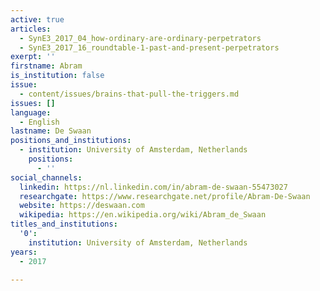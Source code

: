 ```yaml
---
active: true
articles:
  - SynE3_2017_04_how-ordinary-are-ordinary-perpetrators
  - SynE3_2017_16_roundtable-1-past-and-present-perpetrators
exerpt: ''
firstname: Abram
is_institution: false
issue:
  - content/issues/brains-that-pull-the-triggers.md
issues: []
language:
  - English
lastname: De Swaan
positions_and_institutions:
  - institution: University of Amsterdam, Netherlands
    positions:
      - ''
social_channels:
  linkedin: https://nl.linkedin.com/in/abram-de-swaan-55473027
  researchgate: https://www.researchgate.net/profile/Abram-De-Swaan
  website: https://deswaan.com
  wikipedia: https://en.wikipedia.org/wiki/Abram_de_Swaan
titles_and_institutions:
  '0':
    institution: University of Amsterdam, Netherlands
years:
  - 2017

---
```

